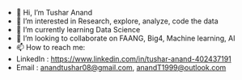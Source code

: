 - 👋 Hi, I’m Tushar Anand
- 👀 I’m interested in Research, explore, analyze, code the data
- 🌱 I’m currently learning Data Science
- 💞️ I’m looking to collaborate on FAANG, Big4, Machine learning, AI
- 📫 How to reach me:
- LinkedIn : https://www.linkedin.com/in/tushar-anand-402437191
- Email : anandtushar08@gmail.com, anandT1999@outlook.com

<!---
AnandTushar1999/AnandTushar1999 is a ✨ special ✨ repository because its `README.md` (this file) appears on your GitHub profile.
You can click the Preview link to take a look at your changes.
--->
